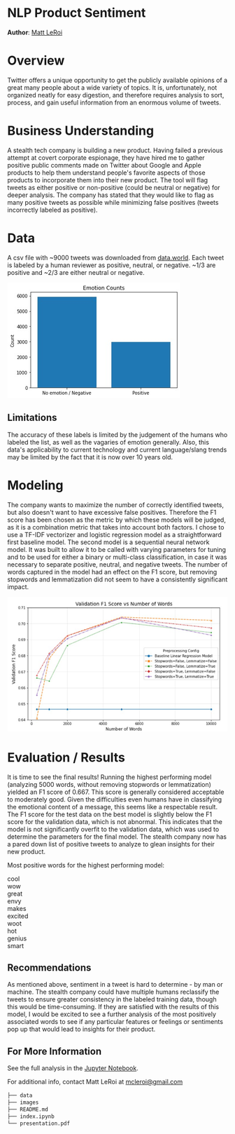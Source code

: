 # NLP Product Sentiment

**Author**: [Matt LeRoi](mailto:mcleroi@gmail.com) 

# Overview

Twitter offers a unique opportunity to get the publicly available opinions of a great many people about a wide variety of topics. It is, unfortunately, not organized neatly for easy digestion, and therefore requires analysis to sort, process, and gain useful information from an enormous volume of tweets.

# Business Understanding

A stealth tech company is building a new product. Having failed a previous attempt at covert corporate espionage, they have hired me to gather positive public comments made on Twitter about Google and Apple products to help them understand people's favorite aspects of those products to incorporate them into their new product. The tool will flag tweets as either positive or non-positive (could be neutral or negative) for deeper analysis. The company has stated that they would like to flag as many positive tweets as possible while minimizing false positives (tweets incorrectly labeled as positive).

# Data
A csv file with ~9000 tweets was downloaded from [data.world](https://data.world/crowdflower/brands-and-product-emotions). Each tweet is labeled by a human reviewer as positive, neutral, or negative. ~1/3 are positive and ~2/3 are either neutral or negative. 

![data](./images/data.jpg)

## Limitations
The accuracy of these labels is limited by the judgement of the humans who labeled the list, as well as the vagaries of emotion generally. Also, this data's applicability to current technology and current language/slang trends may be limited by the fact that it is now over 10 years old.

# Modeling

The company wants to maximize the number of correctly identified tweets, but also doesn't want to have excessive false positives. Therefore the F1 score has been chosen as the metric by which these models will be judged, as it is a combination metric that takes into account both factors.
I chose to use a TF-IDF vectorizer and logistic regression model as a straightforward first baseline model. The second model is a sequential neural network model. It was built to allow it to be called with varying parameters for tuning and to be used for either a binary or multi-class classification, in case it was necessary to separate positive, neutral, and negative tweets. The number of words captured in the model had an effect on the F1 score, but removing stopwords and lemmatization did not seem to have a consistently significant impact.

![f1_scores](./images/f1scores.jpg)

# Evaluation / Results

It is time to see the final results! Running the highest performing model (analyzing 5000 words, without removing stopwords or lemmatization) yielded an F1 score of 0.667. This score is generally considered acceptable to moderately good. Given the difficulties even humans have in classifying the emotional content of a message, this seems like a respectable result. The F1 score for the test data on the best model is slightly below the F1 score for the validation data, which is not abnormal. This indicates that the model is not significantly overfit to the validation data, which was used to determine the parameters for the final model. The stealth company now has a pared down list of positive tweets to analyze to glean insights for their new product.

Most positive words for the highest performing model:

cool           
wow            
great          
envy           
makes          
excited        
woot           
hot            
genius         
smart   

## Recommendations

As mentioned above, sentiment in a tweet is hard to determine - by man or machine. The stealth company could have multiple humans reclassify the tweets to ensure greater consistency in the labeled training data, though this would be time-consuming. If they are satisfied with the results of this model, I would be excited to see a further analysis of the most positively associated words to see if any particular features or feelings or sentiments pop up that would lead to insights for their product.

## For More Information

See the full analysis in the [Jupyter Notebook](./index.ipynb).

For additional info, contact Matt LeRoi at [mcleroi@gmail.com](mailto:mcleroi@gmail.com)

```
├── data
├── images
├── README.md
├── index.ipynb
└── presentation.pdf
``` 
